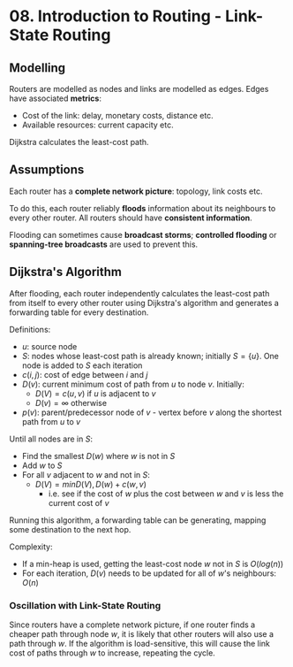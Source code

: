 # 08. Introduction to Routing - Link-State Routing

## Modelling

Routers are modelled as nodes and links are modelled as edges. Edges have associated **metrics**:

- Cost of the link: delay, monetary costs, distance etc.
- Available resources: current capacity etc.

Dijkstra calculates the least-cost path.

## Assumptions

Each router has a **complete network picture**: topology, link costs etc.

To do this, each router reliably **floods** information about its neighbours to every other router. All routers should have **consistent information**.

Flooding can sometimes cause **broadcast storms**; **controlled flooding** or **spanning-tree broadcasts** are used to prevent this.

## Dijkstra's Algorithm

After flooding, each router independently calculates the least-cost path from itself to every other router using Dijkstra's algorithm and generates a forwarding table for every destination.

Definitions:

- $u$: source node
- $S$: nodes whose least-cost path is already known; initially $S=\{u\}$. One node is added to $S$ each iteration
- $c(i, j)$: cost of edge between $i$ and $j$
- $D(v)$: current minimum cost of path from $u$ to node $v$. Initially:
  - $D(V) = c(u, v)$ if $u$ is adjacent to $v$
  - $D(v) = \infty$ otherwise
- $p(v)$: parent/predecessor node of $v$ - vertex before $v$ along the shortest path from $u$ to $v$

Until all nodes are in $S$:

- Find the smallest $D(w)$ where $w$ is not in $S$
- Add $w$ to $S$
- For all $v$ adjacent to $w$ and not in $S$:
  - $D(V) = min{D(V), D(w) + c(w, v)}$
    - i.e. see if the cost of $w$ plus the cost between $w$ and $v$ is less the current cost of $v$

Running this algorithm, a forwarding table can be generating, mapping some destination to the next hop.

Complexity:

- If a min-heap is used, getting the least-cost node $w$ not in $S$ is $O(log(n))$
- For each iteration, $D(v)$ needs to be updated for all of $w$'s neighbours: $O(n)$

### Oscillation with Link-State Routing

Since routers have a complete network picture, if one router finds a cheaper path through node $w$, it is likely that other routers will also use a path through $w$. If the algorithm is load-sensitive, this will cause the link cost of paths through $w$ to increase, repeating the cycle.
